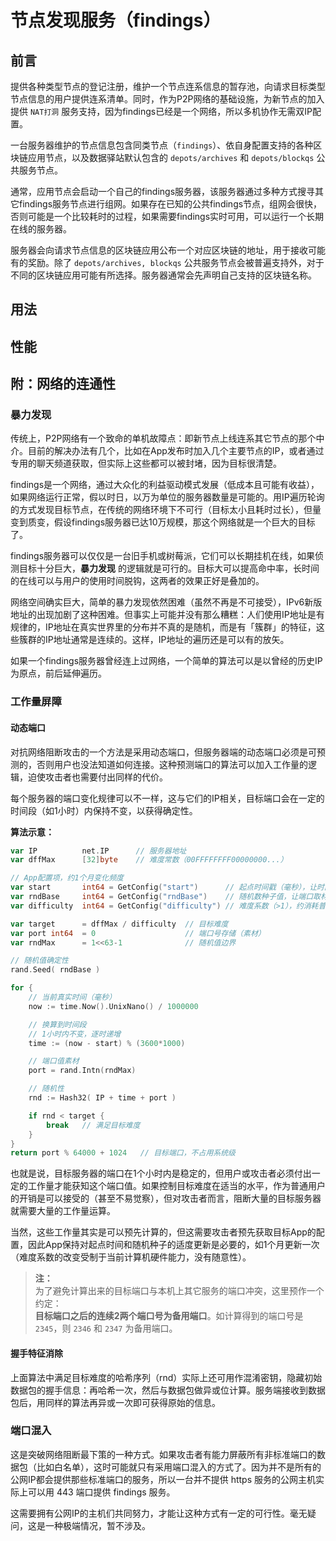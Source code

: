 # 节点发现服务（findings）

## 前言

提供各种类型节点的登记注册，维护一个节点连系信息的暂存池，向请求目标类型节点信息的用户提供连系清单。同时，作为P2P网络的基础设施，为新节点的加入提供 `NAT打洞` 服务支持，因为findings已经是一个网络，所以多机协作无需双IP配置。

一台服务器维护的节点信息包含同类节点（`findings`）、依自身配置支持的各种区块链应用节点，以及数据驿站默认包含的 `depots/archives` 和 `depots/blockqs` 公共服务节点。

通常，应用节点会启动一个自己的findings服务器，该服务器通过多种方式搜寻其它findings服务节点进行组网。如果存在已知的公共findings节点，组网会很快，否则可能是一个比较耗时的过程，如果需要findings实时可用，可以运行一个长期在线的服务器。

服务器会向请求节点信息的区块链应用公布一个对应区块链的地址，用于接收可能有的奖励。除了 `depots/archives, blockqs` 公共服务节点会被普遍支持外，对于不同的区块链应用可能有所选择。服务器通常会先声明自己支持的区块链名称。



## 用法



## 性能



## 附：网络的连通性

### 暴力发现

传统上，P2P网络有一个致命的单机故障点：即新节点上线连系其它节点的那个中介。目前的解决办法有几个，比如在App发布时加入几个主要节点的IP，或者通过专用的聊天频道获取，但实际上这些都可以被封堵，因为目标很清楚。

findings是一个网络，通过大众化的利益驱动模式发展（低成本且可能有收益），如果网络运行正常，假以时日，以万为单位的服务器数量是可能的。用IP遍历轮询的方式发现目标节点，在传统的网络环境下不可行（目标太小且耗时过长），但量变到质变，假设findings服务器已达10万规模，那这个网络就是一个巨大的目标了。

findings服务器可以仅仅是一台旧手机或树莓派，它们可以长期挂机在线，如果侦测目标十分巨大，**暴力发现** 的逻辑就是可行的。目标大可以提高命中率，长时间的在线可以与用户的使用时间脱钩，这两者的效果正好是叠加的。

网络空间确实巨大，简单的暴力发现依然困难（虽然不再是不可接受），IPv6新版地址的出现加剧了这种困难。但事实上可能并没有那么糟糕：人们使用IP地址是有规律的，IP地址在真实世界里的分布并不真的是随机，而是有「簇群」的特征，这些簇群的IP地址通常是连续的。这样，IP地址的遍历还是可以有的放矢。

如果一个findings服务器曾经连上过网络，一个简单的算法可以是以曾经的历史IP为原点，前后延伸遍历。


### 工作量屏障

#### 动态端口

对抗网络阻断攻击的一个方法是采用动态端口，但服务器端的动态端口必须是可预测的，否则用户也没法知道如何连接。这种预测端口的算法可以加入工作量的逻辑，迫使攻击者也需要付出同样的代价。

每个服务器的端口变化规律可以不一样，这与它们的IP相关，目标端口会在一定的时间段（如1小时）内保持不变，以获得确定性。

**算法示意：**

```go
var IP          net.IP      // 服务器地址
var dffMax      [32]byte    // 难度常数（00FFFFFFFF00000000...）

// App配置项，约1个月变化频度
var start       int64 = GetConfig("start")      // 起点时间戳（毫秒），让时间段随机。
var rndBase     int64 = GetConfig("rndBase")    // 随机数种子值，让端口取材随机。
var difficulty  int64 = GetConfig("difficulty") // 难度系数（>1），约消耗普通单机1秒左右。

var target      = dffMax / difficulty  // 目标难度
var port int64  = 0                    // 端口号存储（素材）
var rndMax      = 1<<63-1              // 随机值边界

// 随机值确定性
rand.Seed( rndBase )

for {
    // 当前真实时间（毫秒）
    now := time.Now().UnixNano() / 1000000

    // 换算到时间段
    // 1小时内不变，逐时递增
    time := (now - start) % (3600*1000)

    // 端口值素材
    port = rand.Intn(rndMax)

    // 随机性
    rnd := Hash32( IP + time + port )

    if rnd < target {
        break   // 满足目标难度
    }
}
return port % 64000 + 1024   // 目标端口，不占用系统级
```

也就是说，目标服务器的端口在1个小时内是稳定的，但用户或攻击者必须付出一定的工作量才能获知这个端口值。如果控制目标难度在适当的水平，作为普通用户的开销是可以接受的（甚至不易觉察），但对攻击者而言，阻断大量的目标服务器就需要大量的工作量运算。

当然，这些工作量其实是可以预先计算的，但这需要攻击者预先获取目标App的配置，因此App保持对起点时间和随机种子的适度更新是必要的，如1个月更新一次（难度系数的改变受制于当前计算机硬件能力，没有随意性）。

> **注：**<br>
> 为了避免计算出来的目标端口与本机上其它服务的端口冲突，这里预作一个约定：<br>
> **目标端口之后的连续2两个端口号为备用端口**。如计算得到的端口号是 `2345`，则 `2346` 和 `2347` 为备用端口。


#### 握手特征消除

上面算法中满足目标难度的哈希序列（rnd）实际上还可用作混淆密钥，隐藏初始数据包的握手信息：再哈希一次，然后与数据包做异或位计算。服务端接收到数据包后，用同样的算法再异或一次即可获得原始的信息。


### 端口混入

这是突破网络阻断最下策的一种方式。如果攻击者有能力屏蔽所有非标准端口的数据包（比如白名单），这时可能就只有采用端口混入的方式了。因为并不是所有的公网IP都会提供那些标准端口的服务，所以一台并不提供 https 服务的公网主机实际上可以用 443 端口提供 findings 服务。

这需要拥有公网IP的主机们共同努力，才能让这种方式有一定的可行性。毫无疑问，这是一种极端情况，暂不涉及。
